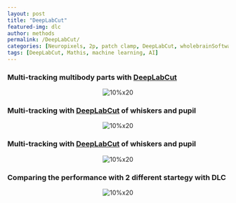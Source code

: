 ```yaml
---
layout: post
title: "DeepLabCut"
featured-img: dlc
author: methods
permalink: /DeepLabCut/
categories: [Neuropixels, 2p, patch clamp, DeepLabCut, wholebrainSoftware, HTS, Miniscope]
tags: [DeepLabCut, Mathis, machine learning, AI]
---
```


### Multi-tracking multibody parts with [DeepLabCut](http://www.mousemotorlab.org/deeplabcut)
<div style="text-align:center"><img
alt="10%x20"
src="{{ site.url }}{{ site.baseurl }}/assets/img/gif/newDLC.gif"
data-src="{{ site.url }}{{ site.baseurl }}/assets/img/gif/newDLC.gif"
class="lazyload" /></div>  



<!-- ffmpeg -i newDLC.mp4 -vf fps=15,scale=720:-1  newDLC.gif -->


### Multi-tracking with [DeepLabCut](http://www.mousemotorlab.org/deeplabcut) of whiskers and pupil 
<div style="text-align:center"><img
alt="10%x20"
src="{{ site.url }}{{ site.baseurl }}/assets/img/gif/dlcgif.gif"
data-src="{{ site.url }}{{ site.baseurl }}/assets/img/gif/dlcgif.gif"
class="lazyload" /></div>  
  
  

### Multi-tracking with [DeepLabCut](http://www.mousemotorlab.org/deeplabcut) of whiskers and pupil 
<div style="text-align:center"><img
alt="10%x20"
src="{{ site.url }}{{ site.baseurl }}/assets/img/gif/dlcPupil.gif"
data-src="{{ site.url }}{{ site.baseurl }}/assets/img/gif/dlcPupil.gif"
class="lazyload" /></div>  
  
  

### Comparing the performance with 2 different startegy with DLC
<div style="text-align:center"><img
alt="10%x20"
src="{{ site.url }}{{ site.baseurl }}/assets/img/tools/dlcPupilComp.jpg"
data-src="{{ site.url }}{{ site.baseurl }}/assets/img/tools/dlcPupilComp.jpg"
class="lazyload" /></div>